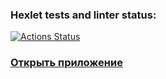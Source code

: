 ### Hexlet tests and linter status:
[![Actions Status](https://github.com/seshmonke/frontend-project-12/actions/workflows/hexlet-check.yml/badge.svg)](https://github.com/seshmonke/frontend-project-12/actions)

### [Открыть приложение](https://frontend-project-12-mgnf.onrender.com)